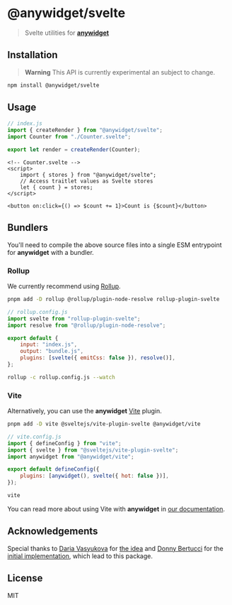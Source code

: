 # @anywidget/svelte

> Svelte utilities for [**anywidget**](https://anywidget.dev)

## Installation

> **Warning** This API is currently experimental an subject to change.

```sh
npm install @anywidget/svelte
```

## Usage

```javascript
// index.js
import { createRender } from "@anywidget/svelte";
import Counter from "./Counter.svelte";

export let render = createRender(Counter);
```

```svelte
<!-- Counter.svelte -->
<script>
    import { stores } from "@anywidget/svelte";
    // Access traitlet values as Svelte stores
    let { count } = stores;
</script>

<button on:click={() => $count += 1}>Count is {$count}</button>
```

## Bundlers

You'll need to compile the above source files into a single ESM entrypoint for
**anywidget** with a bundler.

### Rollup

We currently recommend using [Rollup](https://rollupjs.org/).

```sh
pnpm add -D rollup @rollup/plugin-node-resolve rollup-plugin-svelte
```

```js
// rollup.config.js
import svelte from "rollup-plugin-svelte";
import resolve from "@rollup/plugin-node-resolve";

export default {
	input: "index.js",
	output: "bundle.js",
	plugins: [svelte({ emitCss: false }), resolve()],
};
```

```sh
rollup -c rollup.config.js --watch
```

### Vite

Alternatively, you can use the **anywidget** [Vite](https://vitejs.dev/) plugin.

```sh
pnpm add -D vite @sveltejs/vite-plugin-svelte @anywidget/vite
```

```js
// vite.config.js
import { defineConfig } from "vite";
import { svelte } from "@sveltejs/vite-plugin-svelte";
import anywidget from "@anywidget/vite";

export default defineConfig({
	plugins: [anywidget(), svelte({ hot: false })],
});
```

```sh
vite
```

You can read more about using Vite with **anywidget** in
[our documentation](https://anywidget.dev/en/bundling/#vite).

## Acknowledgements

Special thanks to [Daria Vasyukova](https://github.com/gereleth) for
[the idea](https://twitter.com/gereleth/status/1620164274491654145) and
[Donny Bertucci](https://github.com/xnought) for the
[initial implementation](https://github.com/xnought/svelte-store-anywidget),
which lead to this package.

## License

MIT
